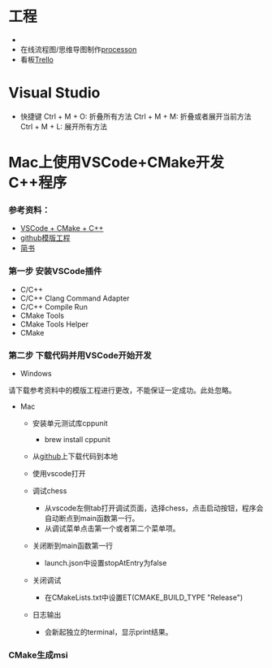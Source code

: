 # 工程
- 
- 在线流程图/思维导图制作[processon](https://www.processon.com/)
- 看板[Trello](https://trello.com/b/bwqk2uTp/jinl-roadmap)

# Visual Studio
- 快捷键
Ctrl + M + O: 折叠所有方法
Ctrl + M + M: 折叠或者展开当前方法
Ctrl + M + L: 展开所有方法


# Mac上使用VSCode+CMake开发C++程序

### 参考资料：
- [VSCode + CMake + C++](https://zhuanlan.zhihu.com/p/45528705)
- [github模版工程](https://github.com/1079805974/CppProjectTemplate)
- [简书](https://www.jianshu.com/p/050fa455bc74)

### 第一步 安装VSCode插件
- C/C++
- C/C++ Clang Command Adapter
- C/C++ Compile Run
- CMake Tools
- CMake Tools Helper
- CMake

### 第二步 下载代码并用VSCode开始开发
- Windows

请下载参考资料中的模版工程进行更改，不能保证一定成功。此处忽略。

- Mac
    - 安装单元测试库cppunit
        - brew install cppunit
    - 从[github](https://github.com/liangjin2007/vscode_cpp_template)上下载代码到本地
    - 使用vscode打开

    - 调试chess
        - 从vscode左侧tab打开调试页面，选择chess，点击启动按钮，程序会自动断点到main函数第一行。
        - 从调试菜单点击第一个或者第二个菜单项。

    - 关闭断到main函数第一行
        - launch.json中设置stopAtEntry为false

    - 关闭调试
        - 在CMakeLists.txt中设置ET(CMAKE_BUILD_TYPE "Release")

    - 日志输出
        - 会新起独立的terminal，显示print结果。

### CMake生成msi




